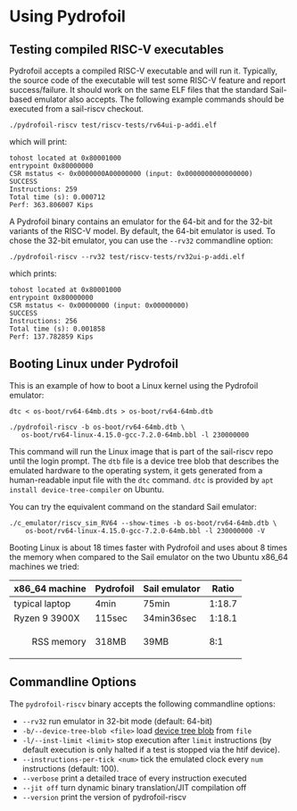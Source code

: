 # Using Pydrofoil

## Testing compiled RISC-V executables

Pydrofoil accepts a compiled RISC-V executable and will run it. Typically, the
source code of the executable will test some RISC-V feature and report
success/failure. It should work on the same ELF files that the standard
Sail-based emulator also accepts. The following example commands should be
executed from a sail-riscv checkout.

```
./pydrofoil-riscv test/riscv-tests/rv64ui-p-addi.elf
```

which will print:

```
tohost located at 0x80001000
entrypoint 0x80000000
CSR mstatus <- 0x0000000A00000000 (input: 0x0000000000000000)
SUCCESS
Instructions: 259
Total time (s): 0.000712
Perf: 363.806007 Kips
```

A Pydrofoil binary contains an emulator for the 64-bit and for the 32-bit
variants of the RISC-V model. By default, the 64-bit emulator is used. To chose
the 32-bit emulator, you can use the `--rv32` commandline option:

```
./pydrofoil-riscv --rv32 test/riscv-tests/rv32ui-p-addi.elf
```

which prints:

```
tohost located at 0x80001000
entrypoint 0x80000000
CSR mstatus <- 0x00000000 (input: 0x00000000)
SUCCESS
Instructions: 256
Total time (s): 0.001858
Perf: 137.782859 Kips
```


## Booting Linux under Pydrofoil

This is an example of how to boot a Linux kernel using the Pydrofoil emulator:

```
dtc < os-boot/rv64-64mb.dts > os-boot/rv64-64mb.dtb

./pydrofoil-riscv -b os-boot/rv64-64mb.dtb \
   os-boot/rv64-linux-4.15.0-gcc-7.2.0-64mb.bbl -l 230000000

```

This command will run the Linux image that is part of the sail-riscv repo until
the login prompt. The `dtb` file is a device tree blob that describes the
emulated hardware to the operating system, it gets generated from a
human-readable input file with the `dtc` command.  `dtc` is provided by `apt
install device-tree-compiler` on Ubuntu.

You can try the
equivalent command on the standard Sail emulator:

```
./c_emulator/riscv_sim_RV64 --show-times -b os-boot/rv64-64mb.dtb \
    os-boot/rv64-linux-4.15.0-gcc-7.2.0-64mb.bbl -l 230000000 -V
```

Booting Linux is about 18 times faster with Pydrofoil  and uses about 8 times
the memory when compared to the Sail emulator on the two Ubuntu x86_64 machines
we tried:

| x86_64 machine | Pydrofoil | Sail emulator | Ratio |
|---|---|---|---|
| typical laptop| 4min   | 75min      | 1:18.7  |
| Ryzen 9 3900X | 115sec | 34min36sec | 1:18.1 |
| <p style='text-align: right;'> RSS memory</p>   | 318MB  | 39MB       | 8:1 |


## Commandline Options

The `pydrofoil-riscv` binary accepts the following commandline options:

- `--rv32` run emulator in 32-bit mode (default: 64-bit)
- `-b/--device-tree-blob <file>` load [device tree blob](https://www.devicetree.org/) from `file`
- `-l/--inst-limit <limit>` stop execution after `limit` instructions (by
  default execution is only halted if a test is stopped via the htif device).
- `--instructions-per-tick <num>` tick the emulated clock every `num`
  instructions (default: 100).
- `--verbose` print a detailed trace of every instruction executed
- `--jit off` turn dynamic binary translation/JIT compilation off
- `--version` print the version of pydrofoil-riscv

